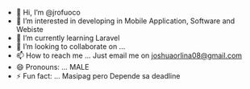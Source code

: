 - 👋 Hi, I’m @jrofuoco
- 👀 I’m interested in developing in Mobile Application, Software and Webiste
- 🌱 I’m currently learning Laravel
- 💞️ I’m looking to collaborate on ...
- 📫 How to reach me ... Just email me on joshuaorlina08@gmail.com
- 😄 Pronouns: ... MALE
- ⚡ Fun fact: ... Masipag pero Depende sa deadline

<!---
jrofuoco/jrofuoco is a ✨ special ✨ repository because its `README.md` (this file) appears on your GitHub profile.
You can click the Preview link to take a look at your changes.
--->
